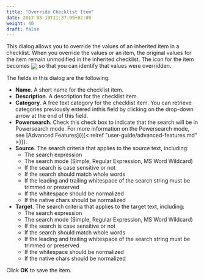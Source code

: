 ```yaml
---
title: "Override Checklist Item"
date: 2017-08-10T11:37:09+02:00
weight: 40
draft: false
---
```


This dialog allows you to override the values of an inherited item in a checklist. When you override the 
values or an item, the original values for the item remain unmodified in the inherited checklist. The icon
for the item becomes <img class="inline" style="vertical-align: middle" src ="/user-guide/icon-override.gif" /> so that you can identify that values were overridden.

The fields in this dialog are the following:

*	**Name**. A short name for the checklist item.
*	**Description**. A description for the checklist item.
*	**Category**. A free text category for the checklist item. You can retrieve categories previously 
	entered inthis field by clicking on the drop-down arrow at the end of this field.
*	**Powersearch**. Check this check box to indicate that the search will be in Powersearch mode. For 
	more information on the Powersearch mode, see [Advanced Features]({{< relref "user-guide/advanced-features.md" >}}).
*	**Source**. The search criteria that applies to the source text, including:
	*	The search expression
	*	The search mode (Simple, Regular Expression, MS Word Wildcard)
	*	If the search is case sensitive or not
	*	If the search should match whole words
	*	If the leading and trailing whitespace of the search string must be trimmed or preserved
	*	If the whitespace should be normalized
	*	If the native chars should be normalized
*	**Target**. The search criteria that applies to the target text, including:
	*	The search expression
	*	The search mode (Simple, Regular Expression, MS Word Wildcard)
	*	If the search is case sensitive or not
	*	If the search should match whole words
	*	If the leading and trailing whitespace of the search string must be trimmed or preserved
	*	If the whitespace should be normalized
	*	If the native chars should be normalized

Click **OK** to save the item.
